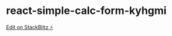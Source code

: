 # react-simple-calc-form-kyhgmi

[Edit on StackBlitz ⚡️](https://stackblitz.com/edit/react-simple-calc-form-example-kyhgmi)